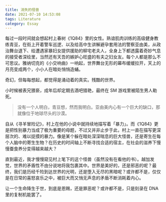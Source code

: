 ```yaml
---
title: 消失的怪兽
date: 2021-07-10 14:53:08
tags: Literature
category: Essay
---
```


每过一段时间就会想起村上春树《1Q84》里的女性。熟谙肌肉训练的高级健身教练青豆，在街上开着警车巡逻、以及给高中生讲解避孕套用法的警察亚由美，从政治舞台退下、给遭遇家暴妇女提供援助的柳宅老夫人，全身上下都透露着奇妙气息的接受者深绘里，当然还有天吾的嫉妒心旺盛的有夫之妇女友。每个人都是那么不可思议。雅纳切克的《小交响曲》一响起，世界舞台无形的幕布缓缓拉开，天上的月亮变成两个，小小人在暗处悄悄造蛹。

奇幻，但每每想起，都觉得是涌动着的真实。残酷的世界。

小时候被表兄猥亵，成年后却定期去酒吧猎艳，最终在 SM 游戏里被陌生男人勒死。

> 没有一个人明白，青豆想，然而我明白。亚由美内心有一个巨大的缺口，那就像位于地球尽头的沙漠。

自从《寻羊冒险记》，村上在他的小说中就持续地描写着「暴力」。而《1Q84》更是把性别暴力当成了极为重要的母题，不过又并非止步于此，村上一直在描写更深层次的、难以捉摸的暴力。像是某个躲在暗处深深喘息的巨大怪兽，还是寄生在每个人脑中的寄生生物？在历史的时间轴上不断寻找合适的宿主，在社会的滋养下慢慢蚕食养分变得越来越大？

直到最近，我才慢慢窥见村上笔下的这个怪兽（虽然没有在看他的书）。越加发觉，世界的矛盾性不由分说地将我包裹其中。世界是美好的，还是邪恶的呢？最终，我们是历经千险到达世界的光明，还是堕入无尽的黑暗呢？或许都不是，仅仅是在日常的喜怒哀乐之中，被巨大而又悄无声息的矛盾不断消耗着内心。

让一个生命降生于世，到底是恩赐，还是罪恶呢？或许都不是，只是刻录在 DNA 里的复制机能罢了。
